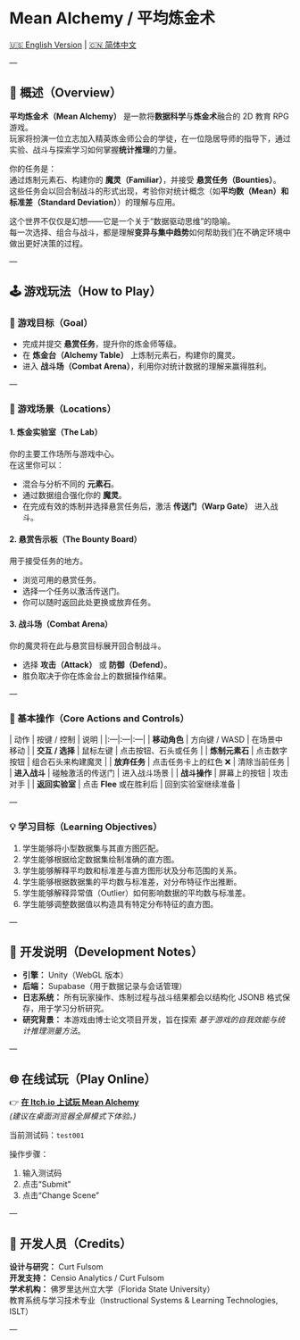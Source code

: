 # Mean Alchemy / 平均炼金术  
[🇺🇸 English Version](./README.md) | [🇨🇳 简体中文](./README.zh.md)

—

## 🧪 概述（Overview）

**平均炼金术（Mean Alchemy）** 是一款将**数据科学**与**炼金术**融合的 2D 教育 RPG 游戏。  
玩家将扮演一位立志加入精英炼金师公会的学徒，在一位隐居导师的指导下，通过实验、战斗与探索学习如何掌握**统计推理**的力量。

你的任务是：  
通过炼制元素石、构建你的 **魔灵（Familiar）**，并接受 **悬赏任务（Bounties）**。  
这些任务会以回合制战斗的形式出现，考验你对统计概念（如**平均数（Mean）**和**标准差（Standard Deviation）**）的理解与应用。

这个世界不仅仅是幻想——它是一个关于“数据驱动思维”的隐喻。  
每一次选择、组合与战斗，都是理解**变异与集中趋势**如何帮助我们在不确定环境中做出更好决策的过程。

—

## 🕹️ 游戏玩法（How to Play）

### 🎯 游戏目标（Goal）

- 完成并提交 **悬赏任务**，提升你的炼金师等级。  
- 在 **炼金台（Alchemy Table）** 上炼制元素石，构建你的魔灵。  
- 进入 **战斗场（Combat Arena）**，利用你对统计数据的理解来赢得胜利。

—

### 🧭 游戏场景（Locations）

#### **1. 炼金实验室（The Lab）**
你的主要工作场所与游戏中心。  
在这里你可以：
- 混合与分析不同的 **元素石**。  
- 通过数据组合强化你的 **魔灵**。  
- 在完成有效的炼制并选择悬赏任务后，激活 **传送门（Warp Gate）** 进入战斗。

#### **2. 悬赏告示板（The Bounty Board）**
用于接受任务的地方。  
- 浏览可用的悬赏任务。  
- 选择一个任务以激活传送门。  
- 你可以随时返回此处更换或放弃任务。

#### **3. 战斗场（Combat Arena）**
你的魔灵将在此与悬赏目标展开回合制战斗。  
- 选择 **攻击（Attack）** 或 **防御（Defend）**。  
- 胜负取决于你在炼金台上的数据操作结果。

—

### 🧱 基本操作（Core Actions and Controls）

| 动作 | 按键 / 控制 | 说明 |
|:—|:—|:—|
| **移动角色** | 方向键 / WASD | 在场景中移动 |
| **交互 / 选择** | 鼠标左键 | 点击按钮、石头或任务 |
| **炼制元素石** | 点击数字按钮 | 组合石头来构建魔灵 |
| **放弃任务** | 点击任务卡上的红色 ❌ | 清除当前任务 |
| **进入战斗** | 碰触激活的传送门 | 进入战斗场景 |
| **战斗操作** | 屏幕上的按钮 | 攻击对手 |
| **返回实验室** | 点击 **Flee** 或在胜利后 | 回到实验室继续准备 |

—

### 💡 学习目标（Learning Objectives）

1. 学生能够将小型数据集与其直方图匹配。  
2. 学生能够根据给定数据集绘制准确的直方图。  
3. 学生能够解释平均数和标准差与直方图形状及分布范围的关系。  
4. 学生能够根据数据集的平均数与标准差，对分布特征作出推断。  
5. 学生能够解释异常值（Outlier）如何影响数据的平均数与标准差。  
6. 学生能够调整数据值以构造具有特定分布特征的直方图。

—

## 🧩 开发说明（Development Notes）

- **引擎：** Unity（WebGL 版本）  
- **后端：** Supabase（用于数据记录与会话管理）  
- **日志系统：** 所有玩家操作、炼制过程与战斗结果都会以结构化 JSONB 格式保存，用于学习分析研究。  
- **研究背景：** 本游戏由博士论文项目开发，旨在探索 *基于游戏的自我效能与统计推理测量方法*。

—

## 🌐 在线试玩（Play Online）

👉 [**在 Itch.io 上试玩 Mean Alchemy**](https://your-itch-page-url-here)  
*(建议在桌面浏览器全屏模式下体验。)*

当前测试码：`test001`

操作步骤：
1. 输入测试码  
2. 点击“Submit”  
3. 点击“Change Scene”

—

## 🧠 开发人员（Credits）

**设计与研究：** Curt Fulsom  
**开发支持：** Censio Analytics / Curt Fulsom  
**学术机构：** 佛罗里达州立大学（Florida State University）  
教育系统与学习技术专业（Instructional Systems & Learning Technologies, ISLT）

—
